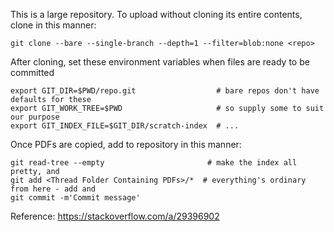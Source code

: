 This is a large repository. To upload without cloning its entire contents, clone in this manner:

```console
git clone --bare --single-branch --depth=1 --filter=blob:none <repo>
```

After cloning, set these environment variables when files are ready to be committed

```console
export GIT_DIR=$PWD/repo.git                  # bare repos don't have defaults for these
export GIT_WORK_TREE=$PWD                     # so supply some to suit our purpose
export GIT_INDEX_FILE=$GIT_DIR/scratch-index  # ...
```

Once PDFs are copied, add to repository in this manner:
```console
git read-tree --empty                       # make the index all pretty, and 
git add <Thread Folder Containing PDFs>/*  # everything's ordinary from here - add and 
git commit -m'Commit message'
```

Reference: https://stackoverflow.com/a/29396902         
